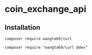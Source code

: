 # coin_exchange_api

## Installation
```
composer require wangta69/curl

composer require "wangta69/curl @dev"

```

